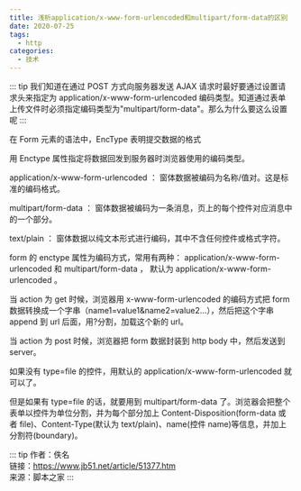 ```yaml
---
title: 浅析application/x-www-form-urlencoded和multipart/form-data的区别
date: 2020-07-25
tags:
  - http
categories:
  - 技术
---
```


::: tip
我们知道在通过 POST 方式向服务器发送 AJAX 请求时最好要通过设置请求头来指定为 application/x-www-form-urlencoded 编码类型。知道通过表单上传文件时必须指定编码类型为"multipart/form-data"。那么为什么要这么设置呢
:::

在 Form 元素的语法中，EncType 表明提交数据的格式

用 Enctype 属性指定将数据回发到服务器时浏览器使用的编码类型。

application/x-www-form-urlencoded ： 窗体数据被编码为名称/值对。这是标准的编码格式。

multipart/form-data ： 窗体数据被编码为一条消息，页上的每个控件对应消息中的一个部分。

text/plain ： 窗体数据以纯文本形式进行编码，其中不含任何控件或格式字符。

form 的 enctype 属性为编码方式，常用有两种： application/x-www-form-urlencoded 和 multipart/form-data ， 默认为 application/x-www-form-urlencoded 。

当 action 为 get 时候，浏览器用 x-www-form-urlencoded 的编码方式把 form 数据转换成一个字串（name1=value1&name2=value2...），然后把这个字串 append 到 url 后面，用?分割，加载这个新的 url。

当 action 为 post 时候，浏览器把 form 数据封装到 http body 中，然后发送到 server。

如果没有 type=file 的控件，用默认的 application/x-www-form-urlencoded 就可以了。

但是如果有 type=file 的话，就要用到 multipart/form-data 了。浏览器会把整个表单以控件为单位分割，并为每个部分加上 Content-Disposition(form-data 或者 file)、Content-Type(默认为 text/plain)、name(控件 name)等信息，并加上分割符(boundary)。

::: tip
作者：佚名 <br>
链接：https://www.jb51.net/article/51377.htm <br>
来源：脚本之家
:::
